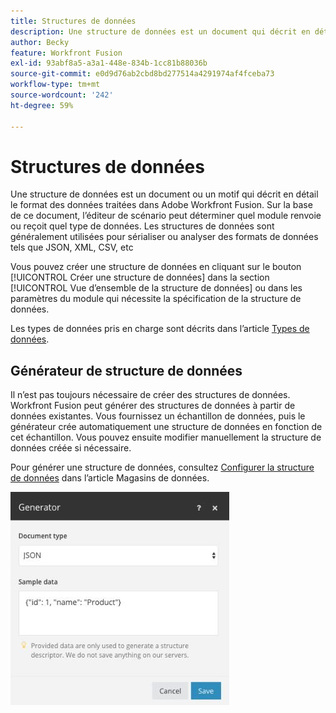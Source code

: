```yaml
---
title: Structures de données
description: Une structure de données est un document qui décrit en détail le format des données transférées vers Adobe Workfront Fusion. Sur la base de ce document, l’éditeur de scénario peut déterminer quel module renvoie ou reçoit quel type de données. Les structures de données sont généralement utilisées pour sérialiser ou analyser des formats de données tels que JSON, XML, CSV, etc
author: Becky
feature: Workfront Fusion
exl-id: 93abf8a5-a3a1-448e-834b-1cc81b88036b
source-git-commit: e0d9d76ab2cbd8bd277514a4291974af4fceba73
workflow-type: tm+mt
source-wordcount: '242'
ht-degree: 59%

---
```


# Structures de données

Une structure de données est un document ou un motif qui décrit en détail le format des données traitées dans Adobe Workfront Fusion. Sur la base de ce document, l’éditeur de scénario peut déterminer quel module renvoie ou reçoit quel type de données. Les structures de données sont généralement utilisées pour sérialiser ou analyser des formats de données tels que JSON, XML, CSV, etc

Vous pouvez créer une structure de données en cliquant sur le bouton [!UICONTROL Créer une structure de données] dans la section [!UICONTROL Vue d’ensemble de la structure de données] ou dans les paramètres du module qui nécessite la spécification de la structure de données.

Les types de données pris en charge sont décrits dans l’article [Types de données](/help/workfront-fusion/references/mapping-panel/data-types/item-data-types.md).


## Générateur de structure de données

Il n’est pas toujours nécessaire de créer des structures de données. Workfront Fusion peut générer des structures de données à partir de données existantes. Vous fournissez un échantillon de données, puis le générateur crée automatiquement une structure de données en fonction de cet échantillon. Vous pouvez ensuite modifier manuellement la structure de données créée si nécessaire.

Pour générer une structure de données, consultez [Configurer la structure de données](/help/workfront-fusion/create-scenarios/map-data/data-stores.md#set-up-the-data-structure) dans l’article Magasins de données.

![Générateur de structure de données](assets/data-structure-generator-350x341.jpg)
